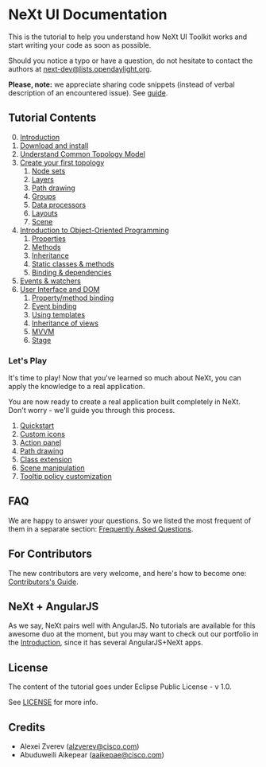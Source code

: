 # NeXt UI Documentation

This is the tutorial to help you understand how NeXt UI Toolkit works and start writing your code as soon as possible.

Should you notice a typo or have a question, do not hesitate to contact the authors at <next-dev@lists.opendaylight.org>.

**Please, note:** we appreciate sharing code snippets (instead of verbal description of an encountered issue). See [guide](./tutorials/code-snippet-publishing-guide.md).

## Tutorial Contents
0. [Introduction](./tutorials/tutorial-000.md)
1. [Download and install](./tutorials/tutorial-001.md)
2. [Understand Common Topology Model](./tutorials/tutorial-002.md)
3. [Create your first topology](./tutorials/tutorial-003.md)
    1. [Node sets](./tutorials/tutorial-003-01.md)
    2. [Layers](./tutorials/tutorial-003-02.md)
    3. [Path drawing](./tutorials/tutorial-003-03.md)
    4. [Groups](./tutorials/tutorial-003-04.md)
    5. [Data processors](./tutorials/tutorial-003-05.md)
    6. [Layouts](./tutorials/tutorial-003-06.md)
    7. [Scene](./tutorials/tutorial-003-07.md)
4. [Introduction to Object-Oriented Programming](/tutorials/tutorial-004.md)
    1. [Properties](./tutorials/tutorial-004-01.md)
    2. [Methods](./tutorials/tutorial-004-02.md)
    3. [Inheritance](./tutorials/tutorial-004-03.md)
    4. [Static classes & methods](./tutorials/tutorial-004-04.md)
    5. [Binding & dependencies](./tutorials/tutorial-004-05.md)
5. [Events & watchers](./tutorials/tutorial-005.md)
6. [User Interface and DOM](./tutorials/tutorial-006.md)
	1. [Property/method binding](./tutorials/tutorial-006-01.md)
	2. [Event binding](./tutorials/tutorial-006-02.md)
	3. [Using templates](./tutorials/tutorial-006-03.md)
	4. [Inheritance of views](./tutorials/tutorial-006-04.md)
	5. [MVVM](./tutorials/tutorial-006-05.md)
	6. [Stage](./tutorials/tutorial-006-06.md)

### Let's Play

It's time to play! Now that you've learned so much about NeXt, you can apply the knowledge to a real application.

You are now ready to create a real application built completely in NeXt. Don't worry - we'll guide you through this process.

1. [Quickstart](./tutorials/letsplay/letsplay-01.md)
2. [Custom icons](./tutorials/letsplay/letsplay-02.md)
3. [Action panel](./tutorials/letsplay/letsplay-03.md)
4. [Path drawing](./tutorials/letsplay/letsplay-04.md)
5. [Class extension](./tutorials/letsplay/letsplay-05.md)
6. [Scene manipulation](./tutorials/letsplay/letsplay-06.md)
7. [Tooltip policy customization](./tutorials/letsplay/letsplay-07.md)

## FAQ
We are happy to answer your questions. So we listed the most frequent of them in a separate section: [Frequently Asked Questions](tutorials/faq.md).

## For Contributors
The new contributors are very welcome, and here's how to become one: [Contributors's Guide](tutorials/contributors-guide.md).

## NeXt + AngularJS
As we say, NeXt pairs well with AngularJS. No tutorials are available for this awesome duo at the moment, but you may want to check out our portfolio in the [Introduction](tutorials/tutorial-000.md), since it has several AngularJS+NeXt apps.

## License
The content of the tutorial goes under Eclipse Public License - v 1.0.

See [LICENSE](./LICENSE) for more info.

## Credits
* Alexei Zverev (alzverev@cisco.com)
* Abuduweili Aikepear (aaikepae@cisco.com)


